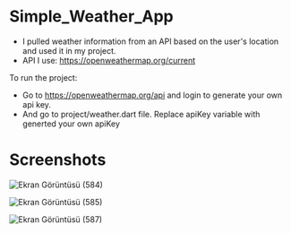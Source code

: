 # Simple_Weather_App
-  I pulled weather information from an API based on the user's location and used it in my project.
-  API I use: https://openweathermap.org/current


To run the project:
- Go to https://openweathermap.org/api and login to generate your own api key. 
- And go to project/weather.dart file. Replace apiKey variable with  generted your own apiKey


# Screenshots


![Ekran Görüntüsü (584)](https://user-images.githubusercontent.com/75577514/123539105-bafdb500-d740-11eb-9b22-d82260425ea8.png) 



![Ekran Görüntüsü (585)](https://user-images.githubusercontent.com/75577514/123539108-bd600f00-d740-11eb-91d3-72c9ba6c1f71.png)



![Ekran Görüntüsü (587)](https://user-images.githubusercontent.com/75577514/123539110-be913c00-d740-11eb-84a7-fd071167917e.png)
